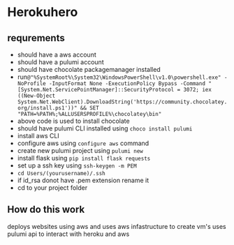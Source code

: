 # Herokuhero


## requrements
- should have a aws account
- should have a pulumi account
- should have chocolate packagemanager installed 
- run`@"%SystemRoot%\System32\WindowsPowerShell\v1.0\powershell.exe" -NoProfile -InputFormat None -ExecutionPolicy Bypass -Command "[System.Net.ServicePointManager]::SecurityProtocol = 3072; iex ((New-Object System.Net.WebClient).DownloadString('https://community.chocolatey.org/install.ps1'))" && SET "PATH=%PATH%;%ALLUSERSPROFILE%\chocolatey\bin"`
- above code is used to install chocolate
- should have pulumi CLI installed using `choco install pulumi`
- install aws CLI
- configure aws using `configure aws` command
- create new pulumi project using `pulumi new`
- install flask using `pip install flask requests` 
- set up a ssh key using `ssh-keygen -m PEM`
-  `cd Users/(yourusername)/.ssh`
- if id_rsa donot have .pem extension rename it
- cd to your project folder


## How do this work

deploys websites using aws and
uses aws infastructure  to create vm's
uses pulumi api to interact with heroku and aws
